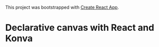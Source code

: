 This project was bootstrapped with [Create React App](https://github.com/facebookincubator/create-react-app).

# Declarative canvas with React and Konva


